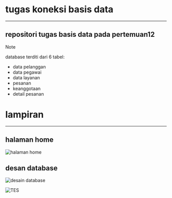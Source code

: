 # tugas koneksi basis data
----------------------------------------------------------  
## repositori tugas basis data pada pertemuan12
>[!NOTE]
>database terditi dari 6 tabel:
> -  data pelanggan
> - data pegawai
> - data layanan
> - pesanan
> - keanggotaan
> - detail pesanan


# lampiran 
------------------------------------------------------------
## halaman home
![halaman home](https://github.com/Isal0192/tugas_koneksi/assets/117461239/5ec6927d-e6e7-430a-9444-58dd75db71a0)
## desan database
![desain database](https://github.com/Isal0192/tugas_koneksi/assets/117461239/c1b09d49-12cc-4097-b3b3-044d70a150fe)

![TES](https://media.giphy.com/media/v1.Y2lkPTc5MGI3NjExdHU1cXZod3ZjY3I2ZnV0cm9mcGZ1aGw0ZDAwMW14eTRpajRnNnBqcSZlcD12MV9naWZzX3NlYXJjaCZjdD1n/8c4zSICCI2BTDHco2j/giphy.gif)

